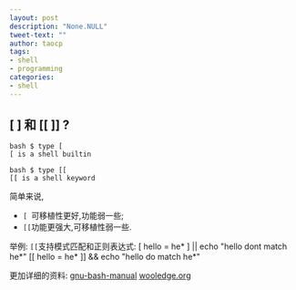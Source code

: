 ```yaml
---
layout: post
description: "None.NULL"
tweet-text: ""
author: taocp
tags:
- shell
- programming
categories:
- shell
---
```


## [ ] 和 [[ ]] ?

    bash $ type [
    [ is a shell builtin

    bash $ type [[
    [[ is a shell keyword


简单来说,
* `[ `可移植性更好,功能弱一些; 
* `[[`功能更强大,可移植性弱一些.

举例:
`[[`支持模式匹配和正则表达式:
    [ hello = he* ]   || echo "hello dont match he*"
    [[ hello = he* ]] && echo "hello do   match he*"


更加详细的资料:
[gnu-bash-manual](http://www.gnu.org/software/bash/manual/bashref.html#Conditional-Constructs)
[wooledge.org](http://mywiki.wooledge.org/BashGuide/TestsAndConditionals#Conditional_Blocks_.28if.2C_test_and_.5B.5B.29)
